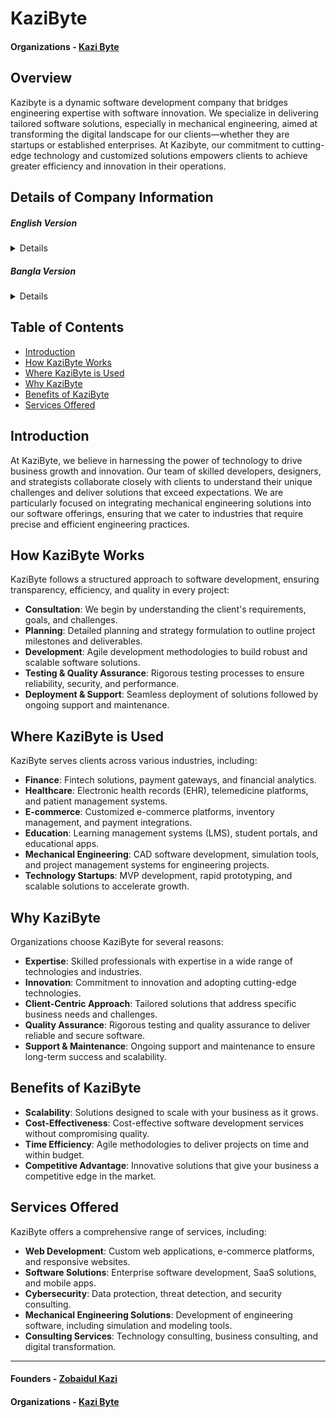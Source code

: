 # KaziByte

#### Organizations - [Kazi Byte](https://www.linkedin.com/company/kazibyte/)

## Overview
Kazibyte is a dynamic software development company that bridges engineering expertise with software innovation. We specialize in delivering tailored software solutions, especially in mechanical engineering, aimed at transforming the digital landscape for our clients—whether they are startups or established enterprises. At Kazibyte, our commitment to cutting-edge technology and customized solutions empowers clients to achieve greater efficiency and innovation in their operations.

## Details of Company Information

##### English Version

<details>
  Kazibyte is founded in 2022 by Zobaidul Kazi, a Full Stack Developer with a passion for technology. KaziByte is a software development company committed to delivering excellent results for clients. We are a young team that embraces challenges, seeks growth opportunities, and prioritizes customer satisfaction. Our mission is to provide flexible and cost-effective software solutions tailored to meet individual needs. We value continuous learning, take on diverse projects, and offer innovative solutions to clients. Whether you're a startup or an established enterprise, our developers are ready to assist you with technical questions and transparent communication.

  We believe in the joy of the development journey, holding steadfast to our core values of learning and patience. Our team stays up-to-date with industry trends to deliver contemporary solutions. At KaziByte, we cherish patience, attention to detail, and enthusiasm in every project we undertake. Let us accompany you on your journey to success. Explore our services, meet our consultants, and experience the KaziByte difference. Contact us today and embark on this exciting adventure!
</details>

##### Bangla Version

<details>
কাজীবাইট 2022 সালে জোবাইদুল কাজী দ্বারা প্রতিষ্ঠিত হয়, যিনি প্রযুক্তির প্রতি অনুরাগের সাথে একজন ফুল স্ট্যাক ডেভেলপার। কাজী বাইট হল একটি সফ্টওয়্যার ডেভেলপমেন্ট কোম্পানি যা ক্লায়েন্টদের জন্য চমৎকার ফলাফল প্রদানের জন্য প্রতিশ্রুতিবদ্ধ। আমরা একটি তরুণ দল যারা চ্যালেঞ্জ গ্রহণ করে, বৃদ্ধির সুযোগ খোঁজে এবং গ্রাহক সন্তুষ্টিকে অগ্রাধিকার দেয়। আমাদের লক্ষ্য হল নমনীয় এবং সাশ্রয়ী সফ্টওয়্যার সমাধান প্রদান করা যা ব্যক্তিগত প্রয়োজন মেটানোর জন্য তৈরি করা হয়েছে। আমরা ক্রমাগত শেখার মূল্য দিই, বিভিন্ন প্রকল্প গ্রহণ করি এবং ক্লায়েন্টদের উদ্ভাবনী সমাধান অফার করি। আপনি একটি স্টার্টআপ বা একটি প্রতিষ্ঠিত এন্টারপ্রাইজই হোন না কেন, আমাদের ডেভেলপাররা আপনাকে প্রযুক্তিগত প্রশ্ন এবং স্বচ্ছ যোগাযোগে সহায়তা করতে প্রস্তুত।

আমরা উন্নয়ন যাত্রার আনন্দে বিশ্বাস করি, আমাদের শিক্ষা ও ধৈর্যের মূল মূল্যবোধে অটল থেকে। আমাদের দল সমসাময়িক সমাধান প্রদানের জন্য শিল্প প্রবণতার সাথে আপ টু ডেট থাকে। কাজী বাইট-এ, আমরা আমাদের হাতে নেওয়া প্রতিটি প্রকল্পে ধৈর্য, ​​বিশদে মনোযোগ এবং উত্সাহকে লালন করি। আপনার সাফল্যের যাত্রায় আমরা আপনাকে সঙ্গী করি। আমাদের পরিষেবাগুলি অন্বেষণ করুন, আমাদের পরামর্শদাতাদের সাথে দেখা করুন এবং কাজী বাইট পার্থক্যের অভিজ্ঞতা নিন। আজ আমাদের সাথে যোগাযোগ করুন এবং এই উত্তেজনাপূর্ণ দু'সাহসিক কাজ শুরু করুন!
</details>

## Table of Contents
- [Introduction](#introduction)
- [How KaziByte Works](#how-kazibyte-works)
- [Where KaziByte is Used](#where-kazibyte-is-used)
- [Why KaziByte](#why-kazibyte)
- [Benefits of KaziByte](#benefits-of-kazibyte)
- [Services Offered](#services-offered)

## Introduction
At KaziByte, we believe in harnessing the power of technology to drive business growth and innovation. Our team of skilled developers, designers, and strategists collaborate closely with clients to understand their unique challenges and deliver solutions that exceed expectations. We are particularly focused on integrating mechanical engineering solutions into our software offerings, ensuring that we cater to industries that require precise and efficient engineering practices.

## How KaziByte Works
KaziByte follows a structured approach to software development, ensuring transparency, efficiency, and quality in every project:
- **Consultation**: We begin by understanding the client's requirements, goals, and challenges.
- **Planning**: Detailed planning and strategy formulation to outline project milestones and deliverables.
- **Development**: Agile development methodologies to build robust and scalable software solutions.
- **Testing & Quality Assurance**: Rigorous testing processes to ensure reliability, security, and performance.
- **Deployment & Support**: Seamless deployment of solutions followed by ongoing support and maintenance.

## Where KaziByte is Used
KaziByte serves clients across various industries, including:
- **Finance**: Fintech solutions, payment gateways, and financial analytics.
- **Healthcare**: Electronic health records (EHR), telemedicine platforms, and patient management systems.
- **E-commerce**: Customized e-commerce platforms, inventory management, and payment integrations.
- **Education**: Learning management systems (LMS), student portals, and educational apps.
- **Mechanical Engineering**: CAD software development, simulation tools, and project management systems for engineering projects.
- **Technology Startups**: MVP development, rapid prototyping, and scalable solutions to accelerate growth.

## Why KaziByte
Organizations choose KaziByte for several reasons:
- **Expertise**: Skilled professionals with expertise in a wide range of technologies and industries.
- **Innovation**: Commitment to innovation and adopting cutting-edge technologies.
- **Client-Centric Approach**: Tailored solutions that address specific business needs and challenges.
- **Quality Assurance**: Rigorous testing and quality assurance to deliver reliable and secure software.
- **Support & Maintenance**: Ongoing support and maintenance to ensure long-term success and scalability.

## Benefits of KaziByte
- **Scalability**: Solutions designed to scale with your business as it grows.
- **Cost-Effectiveness**: Cost-effective software development services without compromising quality.
- **Time Efficiency**: Agile methodologies to deliver projects on time and within budget.
- **Competitive Advantage**: Innovative solutions that give your business a competitive edge in the market.

## Services Offered
KaziByte offers a comprehensive range of services, including:
- **Web Development**: Custom web applications, e-commerce platforms, and responsive websites.
- **Software Solutions**: Enterprise software development, SaaS solutions, and mobile apps.
- **Cybersecurity**: Data protection, threat detection, and security consulting.
- **Mechanical Engineering Solutions**: Development of engineering software, including simulation and modeling tools.
- **Consulting Services**: Technology consulting, business consulting, and digital transformation.

----

#### Founders - [Zobaidul Kazi](https://www.linkedin.com/in/zobaidulkazi/)

#### Organizations - [Kazi Byte](https://www.linkedin.com/company/kazibyte/)

